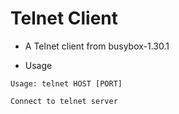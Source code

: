 # Telnet Client

* A Telnet client from busybox-1.30.1

* Usage
```
Usage: telnet HOST [PORT]

Connect to telnet server
```

